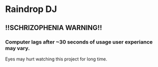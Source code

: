 # Raindrop DJ 

## !!SCHRIZOPHENIA WARNING!!

### Computer lags after ~30 seconds of usage user experiance may vary.
Eyes may hurt watching this project for long time.

